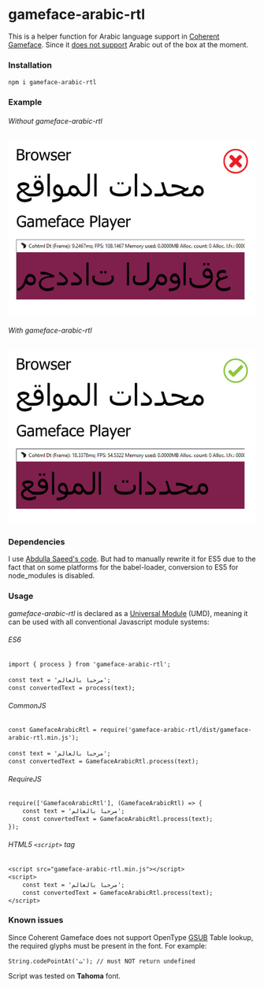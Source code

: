 # gameface-arabic-rtl
This is a helper function for Arabic language support in [Coherent Gameface](https://coherent-labs.com/products/coherent-gameface/). Since it [does not support](https://coherent-labs.com/Documentation/cpp-gameface/d3/d46/complex-text-layout.html) Arabic out of the box at the moment.

### Installation
```
npm i gameface-arabic-rtl
```

### Example
###### Without gameface-arabic-rtl
![Without gameface-arabic-rtl](/examples/example_wrong.png)
###### With gameface-arabic-rtl
![With gameface-arabic-rtl](/examples/example_right.png)

### Dependencies
I use [Abdulla Saeed's code](https://github.com/6f5/rtl-arabic). But had to manually rewrite it for ES5 due to the fact that on some platforms for the babel-loader, conversion to ES5 for node_modules is disabled.

### Usage
_gameface-arabic-rtl_ is declared as a [Universal Module](https://github.com/umdjs/umd) (UMD), meaning it can be used with all conventional Javascript module systems:

###### ES6
```
import { process } from 'gameface-arabic-rtl';

const text = 'مرحبا بالعالم';
const convertedText = process(text);
```

###### CommonJS
```
const GamefaceArabicRtl = require('gameface-arabic-rtl/dist/gameface-arabic-rtl.min.js');

const text = 'مرحبا بالعالم';
const convertedText = GamefaceArabicRtl.process(text);
```

###### RequireJS
```
require(['GamefaceArabicRtl'], (GamefaceArabicRtl) => {
    const text = 'مرحبا بالعالم';
    const convertedText = GamefaceArabicRtl.process(text);
});
```

###### HTML5 `<script>` tag
```
<script src="gameface-arabic-rtl.min.js"></script>
<script>
    const text = 'مرحبا بالعالم';
    const convertedText = GamefaceArabicRtl.process(text);
</script>
```

### Known issues
Since Coherent Gameface does not support OpenType [GSUB](https://docs.microsoft.com/en-us/typography/opentype/spec/gsub) Table lookup, the required glyphs must be present in the font. For example:
```
String.codePointAt('ﺖ'); // must NOT return undefined
```
Script was tested on __Tahoma__ font.

